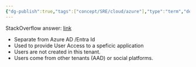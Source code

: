 ```yaml
---
{"dg-publish":true,"tags":["concept/SRE/cloud/azure"],"type":"term","definition":"Azure AD B2C tenant represents a collection of identities to be used with relying party applications.","permalink":"/concepts/azure-b2-c-tenant/","dgPassFrontmatter":true}
---
```



StackOverflow answer: [link](https://stackoverflow.com/a/51628754/1157051)

* Separate from Azure AD /Entra Id
* Used to provide User Access to a speficic application
* Users are not created in this tenant.
* Users come from other tenants (AAD) or social platforms.



